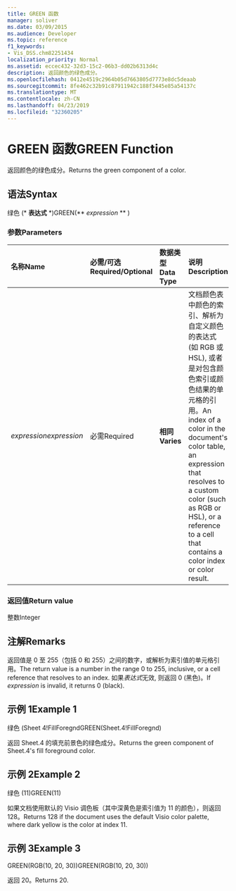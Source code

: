 ```yaml
---
title: GREEN 函数
manager: soliver
ms.date: 03/09/2015
ms.audience: Developer
ms.topic: reference
f1_keywords:
- Vis_DSS.chm82251434
localization_priority: Normal
ms.assetid: eccec432-32d3-15c2-06b3-dd02b6313d4c
description: 返回颜色的绿色成分。
ms.openlocfilehash: 0412e4519c2964b05d7663805d7773e8dc5deaab
ms.sourcegitcommit: 8fe462c32b91c87911942c188f3445e85a54137c
ms.translationtype: MT
ms.contentlocale: zh-CN
ms.lasthandoff: 04/23/2019
ms.locfileid: "32360205"
---
```

# <a name="green-function"></a><span data-ttu-id="1e158-103">GREEN 函数</span><span class="sxs-lookup"><span data-stu-id="1e158-103">GREEN Function</span></span>

<span data-ttu-id="1e158-104">返回颜色的绿色成分。</span><span class="sxs-lookup"><span data-stu-id="1e158-104">Returns the green component of a color.</span></span>
  
## <a name="syntax"></a><span data-ttu-id="1e158-105">语法</span><span class="sxs-lookup"><span data-stu-id="1e158-105">Syntax</span></span>

<span data-ttu-id="1e158-106">绿色 (\* **表达式** \*)</span><span class="sxs-lookup"><span data-stu-id="1e158-106">GREEN(\*\* *expression* \*\* )</span></span> 
  
### <a name="parameters"></a><span data-ttu-id="1e158-107">参数</span><span class="sxs-lookup"><span data-stu-id="1e158-107">Parameters</span></span>

|<span data-ttu-id="1e158-108">**名称**</span><span class="sxs-lookup"><span data-stu-id="1e158-108">**Name**</span></span>|<span data-ttu-id="1e158-109">**必需/可选**</span><span class="sxs-lookup"><span data-stu-id="1e158-109">**Required/Optional**</span></span>|<span data-ttu-id="1e158-110">**数据类型**</span><span class="sxs-lookup"><span data-stu-id="1e158-110">**Data Type**</span></span>|<span data-ttu-id="1e158-111">**说明**</span><span class="sxs-lookup"><span data-stu-id="1e158-111">**Description**</span></span>|
|:-----|:-----|:-----|:-----|
| <span data-ttu-id="1e158-112">_expression_</span><span class="sxs-lookup"><span data-stu-id="1e158-112">_expression_</span></span> <br/> |<span data-ttu-id="1e158-113">必需</span><span class="sxs-lookup"><span data-stu-id="1e158-113">Required</span></span>  <br/> |<span data-ttu-id="1e158-114">**相同**</span><span class="sxs-lookup"><span data-stu-id="1e158-114">**Varies**</span></span> <br/> |<span data-ttu-id="1e158-115">文档颜色表中颜色的索引、解析为自定义颜色的表达式 (如 RGB 或 HSL), 或者是对包含颜色索引或颜色结果的单元格的引用。</span><span class="sxs-lookup"><span data-stu-id="1e158-115">An index of a color in the document's color table, an expression that resolves to a custom color (such as RGB or HSL), or a reference to a cell that contains a color index or color result.</span></span>  <br/> |
   
### <a name="return-value"></a><span data-ttu-id="1e158-116">返回值</span><span class="sxs-lookup"><span data-stu-id="1e158-116">Return value</span></span>

<span data-ttu-id="1e158-117">整数</span><span class="sxs-lookup"><span data-stu-id="1e158-117">Integer</span></span>
  
## <a name="remarks"></a><span data-ttu-id="1e158-118">注解</span><span class="sxs-lookup"><span data-stu-id="1e158-118">Remarks</span></span>

<span data-ttu-id="1e158-119">返回值是 0 至 255（包括 0 和 255）之间的数字，或解析为索引值的单元格引用。</span><span class="sxs-lookup"><span data-stu-id="1e158-119">The return value is a number in the range 0 to 255, inclusive, or a cell reference that resolves to an index.</span></span> <span data-ttu-id="1e158-120">如果*表达式*无效, 则返回 0 (黑色)。</span><span class="sxs-lookup"><span data-stu-id="1e158-120">If  *expression*  is invalid, it returns 0 (black).</span></span> 
  
## <a name="example-1"></a><span data-ttu-id="1e158-121">示例 1</span><span class="sxs-lookup"><span data-stu-id="1e158-121">Example 1</span></span>

<span data-ttu-id="1e158-122">绿色 (Sheet 4!FillForegnd</span><span class="sxs-lookup"><span data-stu-id="1e158-122">GREEN(Sheet.4!FillForegnd)</span></span>
  
<span data-ttu-id="1e158-123">返回 Sheet.4 的填充前景色的绿色成分。</span><span class="sxs-lookup"><span data-stu-id="1e158-123">Returns the green component of Sheet.4's fill foreground color.</span></span>
  
## <a name="example-2"></a><span data-ttu-id="1e158-124">示例 2</span><span class="sxs-lookup"><span data-stu-id="1e158-124">Example 2</span></span>

<span data-ttu-id="1e158-125">绿色 (11)</span><span class="sxs-lookup"><span data-stu-id="1e158-125">GREEN(11)</span></span>
  
<span data-ttu-id="1e158-126">如果文档使用默认的 Visio 调色板（其中深黄色是索引值为 11 的颜色），则返回 128。</span><span class="sxs-lookup"><span data-stu-id="1e158-126">Returns 128 if the document uses the default Visio color palette, where dark yellow is the color at index 11.</span></span>
  
## <a name="example-3"></a><span data-ttu-id="1e158-127">示例 3</span><span class="sxs-lookup"><span data-stu-id="1e158-127">Example 3</span></span>

<span data-ttu-id="1e158-128">GREEN(RGB(10, 20, 30))</span><span class="sxs-lookup"><span data-stu-id="1e158-128">GREEN(RGB(10, 20, 30))</span></span>
  
<span data-ttu-id="1e158-129">返回 20。</span><span class="sxs-lookup"><span data-stu-id="1e158-129">Returns 20.</span></span>
  

